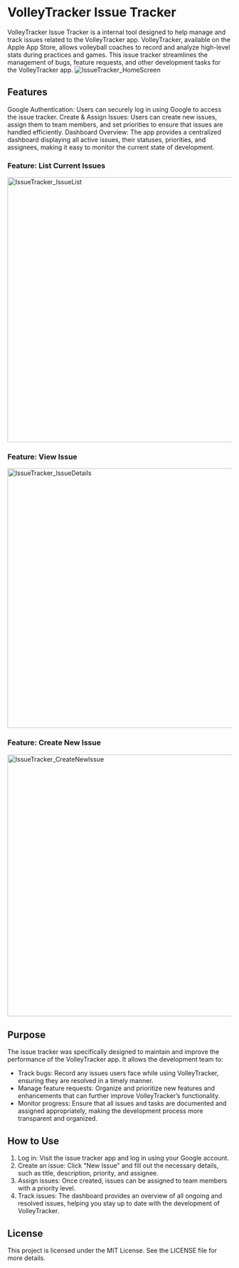 # VolleyTracker Issue Tracker
VolleyTracker Issue Tracker is a internal tool designed to help manage and track issues related to the VolleyTracker app. VolleyTracker, available on the Apple App Store, allows volleyball coaches to record and analyze high-level stats during practices and games. This issue tracker streamlines the management of bugs, feature requests, and other development tasks for the VolleyTracker app.
![IssueTracker_HomeScreen](https://github.com/user-attachments/assets/9ae8243a-402e-4a00-b889-2bebcc3c670a)

## Features
Google Authentication: Users can securely log in using Google to access the issue tracker.
Create & Assign Issues: Users can create new issues, assign them to team members, and set priorities to ensure that issues are handled efficiently.
Dashboard Overview: The app provides a centralized dashboard displaying all active issues, their statuses, priorities, and assignees, making it easy to monitor the current state of development.

### Feature: List Current Issues
<img width="596" alt="IssueTracker_IssueList" src="https://github.com/user-attachments/assets/a87bd356-cd38-46a6-be9a-38ce446a7543" />

### Feature: View Issue
<img width="584" alt="IssueTracker_IssueDetails" src="https://github.com/user-attachments/assets/53912843-8d48-4ce9-8bca-226cdf33f18f" />

### Feature: Create New Issue
<img width="589" alt="IssueTracker_CreateNewIssue" src="https://github.com/user-attachments/assets/b4d1c43f-4f61-494a-b549-16c81ffab4f8" />

## Purpose
The issue tracker was specifically designed to maintain and improve the performance of the VolleyTracker app. It allows the development team to:

- Track bugs: Record any issues users face while using VolleyTracker, ensuring they are resolved in a timely manner.
- Manage feature requests: Organize and prioritize new features and enhancements that can further improve VolleyTracker’s functionality.
- Monitor progress: Ensure that all issues and tasks are documented and assigned appropriately, making the development process more transparent and organized.
  
## How to Use
1. Log in: Visit the issue tracker app and log in using your Google account.
2. Create an issue: Click "New Issue" and fill out the necessary details, such as title, description, priority, and assignee.
3. Assign issues: Once created, issues can be assigned to team members with a priority level.
4. Track issues: The dashboard provides an overview of all ongoing and resolved issues, helping you stay up to date with the development of VolleyTracker.

## License
This project is licensed under the MIT License. See the LICENSE file for more details.

